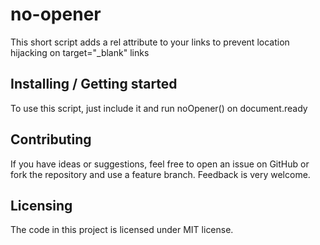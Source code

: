 # no-opener

This short script adds a rel attribute to your links to prevent location hijacking on target="_blank" links

## Installing / Getting started

To use this script, just include it and run noOpener() on document.ready

## Contributing

If you have ideas or suggestions, feel free to open an issue on GitHub or fork
the repository and use a feature branch. Feedback is very welcome.


## Licensing

The code in this project is licensed under MIT license.